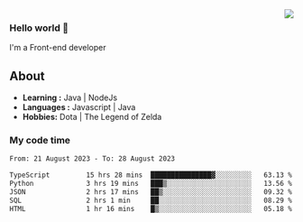 <img align='right' src="https://github-readme-stats.vercel.app/api?username=jumodada&show_icons=true&theme=vue">

### Hello world 👋

I'm a Front-end developer 
    
## About
-  **Learning :** Java | NodeJs
-  **Languages :** Javascript | Java
-  **Hobbies:** Dota | The Legend of Zelda

### My code time

<!--START_SECTION:waka-->

```txt
From: 21 August 2023 - To: 28 August 2023

TypeScript         15 hrs 28 mins  ███████████████▓░░░░░░░░░   63.13 %
Python             3 hrs 19 mins   ███▒░░░░░░░░░░░░░░░░░░░░░   13.56 %
JSON               2 hrs 17 mins   ██▒░░░░░░░░░░░░░░░░░░░░░░   09.32 %
SQL                2 hrs 1 min     ██░░░░░░░░░░░░░░░░░░░░░░░   08.29 %
HTML               1 hr 16 mins    █▒░░░░░░░░░░░░░░░░░░░░░░░   05.18 %
```

<!--END_SECTION:waka-->
